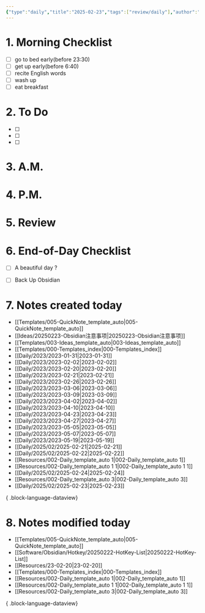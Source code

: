 ```yaml
---
{"type":"daily","title":"2025-02-23","tags":["review/daily"],"author":"codertoro","establish":"2025-02-23","location":"山西偏关","weather":"晴 -13~-5℃","dg-publish":true,"permalink":"/daily/2025/02/2025-02-23/","dgPassFrontmatter":true,"noteIcon":"","created":"2025-02-23T20:20:48.584+08:00","updated":"2025-03-03T22:17:41.821+08:00"}
---
```


# 1. Morning Checklist
- [ ] go to bed early(before 23:30)
- [ ] get up early(before 6:40)
- [ ] recite English words
- [ ] wash up
- [ ] eat breakfast
# 2. To Do
- [ ]  
- [ ] 
- [ ] 
# 3. A.M.


# 4. P.M.



# 5. Review

# 6. End-of-Day Checklist
- [ ] A beautiful day ?
- [ ] Back Up Obsidian


# 7. Notes created today
- [[Templates/005-QuickNote_template_auto\|005-QuickNote_template_auto]]
- [[Ideas/20250223-Obsidian注意事项\|20250223-Obsidian注意事项]]
- [[Templates/003-Ideas_template_auto\|003-Ideas_template_auto]]
- [[Templates/000-Templates_index\|000-Templates_index]]
- [[Daily/2023/2023-01-31\|2023-01-31]]
- [[Daily/2023/2023-02-02\|2023-02-02]]
- [[Daily/2023/2023-02-20\|2023-02-20]]
- [[Daily/2023/2023-02-21\|2023-02-21]]
- [[Daily/2023/2023-02-26\|2023-02-26]]
- [[Daily/2023/2023-03-06\|2023-03-06]]
- [[Daily/2023/2023-03-09\|2023-03-09]]
- [[Daily/2023/2023-04-02\|2023-04-02]]
- [[Daily/2023/2023-04-10\|2023-04-10]]
- [[Daily/2023/2023-04-23\|2023-04-23]]
- [[Daily/2023/2023-04-27\|2023-04-27]]
- [[Daily/2023/2023-05-05\|2023-05-05]]
- [[Daily/2023/2023-05-07\|2023-05-07]]
- [[Daily/2023/2023-05-19\|2023-05-19]]
- [[Daily/2025/02/2025-02-21\|2025-02-21]]
- [[Daily/2025/02/2025-02-22\|2025-02-22]]
- [[Resources/002-Daily_template_auto 1\|002-Daily_template_auto 1]]
- [[Resources/002-Daily_template_auto 1 1\|002-Daily_template_auto 1 1]]
- [[Daily/2025/02/2025-02-24\|2025-02-24]]
- [[Resources/002-Daily_template_auto 3\|002-Daily_template_auto 3]]
- [[Daily/2025/02/2025-02-23\|2025-02-23]]

{ .block-language-dataview}

# 8. Notes modified today
- [[Templates/005-QuickNote_template_auto\|005-QuickNote_template_auto]]
- [[Software/Obsidian/Hotkey/20250222-HotKey-List\|20250222-HotKey-List]]
- [[Resources/23-02-20\|23-02-20]]
- [[Templates/000-Templates_index\|000-Templates_index]]
- [[Resources/002-Daily_template_auto 1\|002-Daily_template_auto 1]]
- [[Resources/002-Daily_template_auto 1 1\|002-Daily_template_auto 1 1]]
- [[Resources/002-Daily_template_auto 3\|002-Daily_template_auto 3]]

{ .block-language-dataview}
